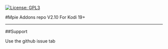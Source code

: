 [![License: GPL3](https://img.shields.io/badge/License-GPL3-yellow.svg)](https://opensource.org/licenses/GPL-3.0)


#Mpie Addons repo V2.10
For Kodi 19+

---
##Support

Use the github issue tab

